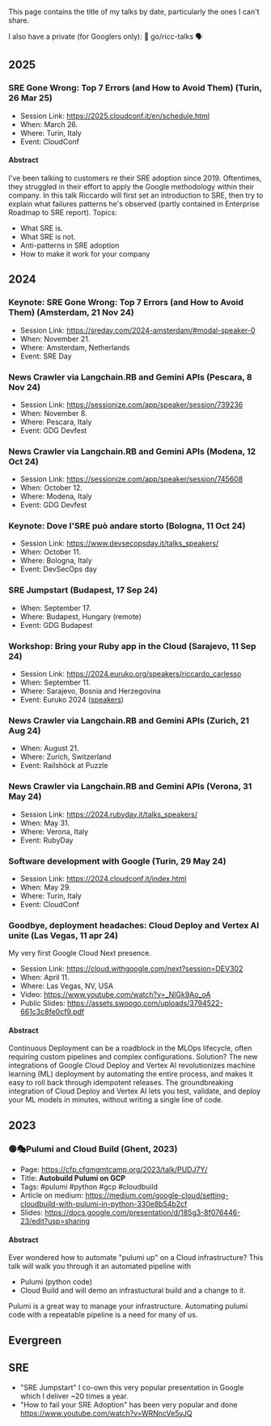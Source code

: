 This page contains the title of my talks by date, particularly the ones I can't share.

I also have a private (for Googlers only): 📢 go/ricc-talks 🗣️

## 2025

### SRE Gone Wrong: Top 7 Errors (and How to Avoid Them) (Turin, 26 Mar 25)

* Session Link: https://2025.cloudconf.it/en/schedule.html
* When: March 26.
* Where: Turin, Italy
* Event: CloudConf

#### Abstract

I've been talking to customers re their SRE adoption since 2019. Oftentimes, they struggled in their effort to apply the Google methodology within their company. In this talk Riccardo will first set an introduction to SRE, then try to explain what failures patterns he's observed (partly contained in Enterprise Roadmap to SRE report).
Topics:
- What SRE is.
- What SRE is not.
- Anti-patterns in SRE adoption
- How to make it work for your company

## 2024

### Keynote: SRE Gone Wrong: Top 7 Errors (and How to Avoid Them) (Amsterdam, 21 Nov 24)

* Session Link: https://sreday.com/2024-amsterdam/#modal-speaker-0
* When: November 21.
* Where: Amsterdam, Netherlands
* Event: SRE Day

### News Crawler via Langchain.RB and Gemini APIs (Pescara, 8 Nov 24)

* Session Link: https://sessionize.com/app/speaker/session/739236
* When: November 8.
* Where: Pescara, Italy
* Event: GDG Devfest

### News Crawler via Langchain.RB and Gemini APIs (Modena, 12 Oct 24)

* Session Link: https://sessionize.com/app/speaker/session/745608
* When: October 12.
* Where: Modena, Italy
* Event: GDG Devfest

### Keynote: Dove l'SRE può andare storto (Bologna, 11 Oct 24)

* Session Link: https://www.devsecopsday.it/talks_speakers/
* When: October 11.
* Where: Bologna, Italy
* Event: DevSecOps day

### SRE Jumpstart (Budapest, 17 Sep 24)

* When: September 17.
* Where: Budapest, Hungary (remote)
* Event: GDG Budapest

### Workshop: Bring your Ruby app in the Cloud (Sarajevo, 11 Sep 24)

* Session Link: https://2024.euruko.org/speakers/riccardo_carlesso
* When: September 11.
* Where: Sarajevo, Bosnia and Herzegovina
* Event: Euruko 2024 ([speakers](https://2024.euruko.org/all_speakers/))

### News Crawler via Langchain.RB and Gemini APIs (Zurich, 21 Aug 24)

* When: August 21.
* Where: Zurich, Switzerland
* Event: Railshöck at Puzzle

### News Crawler via Langchain.RB and Gemini APIs (Verona, 31 May 24)

* Session Link: https://2024.rubyday.it/talks_speakers/
* When: May 31.
* Where: Verona, Italy
* Event: RubyDay

### Software development with Google (Turin, 29 May 24)

* Session Link: https://2024.cloudconf.it/index.html
* When: May 29.
* Where: Turin, Italy
* Event: CloudConf

### Goodbye, deployment headaches: Cloud Deploy and Vertex AI unite (Las Vegas, 11 apr 24)

My very first Google Cloud Next presence.

* Session Link: https://cloud.withgoogle.com/next?session=DEV302
* When: April 11.
* Where: Las Vegas, NV, USA
* Video: https://www.youtube.com/watch?v=_NlGk9Ao_oA
* Public Slides: https://assets.swoogo.com/uploads/3794522-661c3c8fe0cf9.pdf

#### Abstract

Continuous Deployment can be a roadblock in the MLOps lifecycle, often requiring custom pipelines and complex configurations. Solution? The new integrations of Google Cloud Deploy and Vertex AI revolutionizes machine learning (ML) deployment by automating the entire process, and makes it easy to roll back through idempotent releases. The groundbreaking integration of Cloud Deploy and Vertex AI lets you test, validate, and deploy your ML models in minutes, without writing a single line of code.

## 2023

### 🟢🎭Pulumi and Cloud Build (Ghent, 2023)

* Page: https://cfp.cfgmgmtcamp.org/2023/talk/PUDJ7Y/
* Title: **Autobuild Pulumi on GCP**
* Tags: #pulumi #python #gcp #cloudbuild
* Article on medium: https://medium.com/google-cloud/setting-cloudbuild-with-pulumi-in-python-330e8b54b2cf
* Slides: https://docs.google.com/presentation/d/185g3-8f076446-23/edit?usp=sharing

#### Abstract

Ever wondered how to automate "pulumi up" on a Cloud infrastructure?
This talk will walk you through it an automated pipeline with

* Pulumi (python code)
* Cloud Build and will demo an infrastuctural build and a change to it.

Pulumi is a great way to manage your infrastructure.
Automating pulumi code with a repeatable pipeline is a need for many of us.

## Evergreen

## SRE

* "SRE Jumpstart" I co-own this very popular presentation in Google which I deliver ~20 times a year.
* "How to fail your SRE Adoption" has been very popular and done
https://www.youtube.com/watch?v=WRNncVe5yJQ
